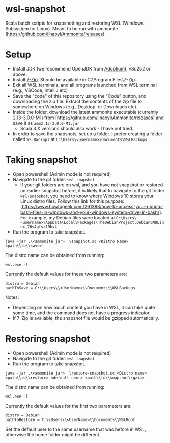 # wsl-snapshot
Scala batch scripts for snapshotting and restoring WSL (Windows Subsystem for Linux). Meant to be run with ammonite (https://github.com/lihaoyi/Ammonite/releases).

# Setup
* Install JDK (we recommend OpenJDK from [Adoptium](https://adoptium.net/)), v8u252 or above.
* Install [7-Zip](https://www.7-zip.org/). Should be available in C:\\Program Files\\7-Zip.
* Exit all WSL terminals, and all programs launched from WSL terminal (e.g., VSCode, IntelliJ etc)
* Save the "code" of this repository using the "Code" button, and downloading the zip file. Extract the contents of the zip file to somewhere on Windows (e.g., Desktop, or Downloads etc).
* Inside the folder, download the latest ammonite executable (currently 2.13-3.0.0-M1) from [https://github.com/lihaoyi/Ammonite/releases] and save it as `amm2.13-3.0.0-M1.jar`
  * Scala 3.X versions should also work - I have not tried.
* In order to save the snapshots, set up a folder. I prefer creating a folder called `WSLBackups` at `C:\Users\<username>\Documents\WSLBackups`

# Taking snapshot
* Open powershell (Admin mode is not required)
* Navigate to the git folder: `wsl-snapshot`
  * If your git folders are on wsl, and you have not snapshot or restored an earlier snapshot before, it is likely that to navigate to the git folder `wsl-snapshot`, you need to know where Windows 10 stores your Linux distro files. Follow this link for this purpose: [https://www.howtogeek.com/261383/how-to-access-your-ubuntu-bash-files-in-windows-and-your-windows-system-drive-in-bash/]. For example, my Debian files were located at `C:\Users\<username>\AppData\Local\Packages\TheDebianProject.DebianGNULinux_76v4gfsz19hv4`
* Run the program to take snapshot.
```
java -jar .\<ammonite jar> .\snapshot.sc <Distro Name> <path\\to\\save>
```
The distro name can be obtained from running:
```$xslt
wsl.exe -l
```
Currently the default values for these two parameters are:
```$xslt
distro = Debian
pathToSave = C:\\Users\\<UserName>\\Documents\\WSLBackups
``` 
Notes: 
- Depending on how much content you have in WSL, it can take quite some time, and the command does not have a progress indicator.
- If 7-Zip is available, the snapshot file would be gzipped automatically.

# Restoring snapshot
* Open powershell (Admin mode is not required)
* Navigate to the git folder: `wsl-snapshot`
* Run the program to take snapshot.
```$xslt
java -jar .\<ammonite jar> .\restore-snapshot.sc <Distro name> <path\\to\\restore> <default user> <path\\to\\snapshot\\gzip>  
```
The distro name can be obtained from running:
```$xslt
wsl.exe -l
```
Currently the default values for the first two parameters are:
```$xslt
distro = Debian
pathToRestore = C:\\Users\\<UserName>\\Documents\\WSLRoot
``` 
Set the default user to the same username that was before in WSL, otherwise the home folder might be different.
